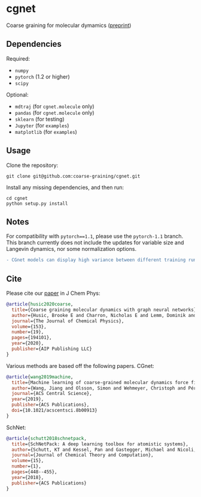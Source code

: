 cgnet
=====

Coarse graining for molecular dymamics ([preprint](https://arxiv.org/abs/2007.11412))

Dependencies
------------
Required:
+ `numpy`
+ `pytorch` (1.2 or higher)
+ `scipy`

Optional:
+ `mdtraj` (for `cgnet.molecule` only)
+ `pandas` (for `cgnet.molecule` only)
+ `sklearn` (for testing)
+ `Jupyter` (for `examples`)
+ `matplotlib` (for `examples`)

Usage
-----
Clone the repository:
```
git clone git@github.com:coarse-graining/cgnet.git
```

Install any missing dependencies, and then run:
```
cd cgnet
python setup.py install
```

Notes
-----
For compatibility with `pytorch==1.1`, please use the `pytorch-1.1` branch. This branch currently does not include the updates for variable size and Langevin dynamics, nor some normalization options.
```diff
- CGnet models can display high variance between different training runs. For more stable models, we recommend using CGSchNet instead.
```

Cite
----
Please cite our [paper](https://doi.org/10.1063/5.0026133) in J Chem Phys:

```bibtex
@article{husic2020coarse,
  title={Coarse graining molecular dynamics with graph neural networks},
  author={Husic, Brooke E and Charron, Nicholas E and Lemm, Dominik and Wang, Jiang and P{\'e}rez, Adri{\`a} and Majewski, Maciej and Kr{\"a}mer, Andreas and Chen, Yaoyi and Olsson, Simon and de Fabritiis, Gianni and Noe{\'e}, Frank and Clementi, Cecilia},
  journal={The Journal of Chemical Physics},
  volume={153},
  number={19},
  pages={194101},
  year={2020},
  publisher={AIP Publishing LLC}
}
```

Various methods are based off the following papers. CGnet:

```bibtex
@article{wang2019machine,
  title={Machine learning of coarse-grained molecular dynamics force fields},
  author={Wang, Jiang and Olsson, Simon and Wehmeyer, Christoph and Pérez, Adrià and Charron, Nicholas E and de Fabritiis, Gianni and Noé, Frank and Clementi, Cecilia},
  journal={ACS Central Science},
  year={2019},
  publisher={ACS Publications},
  doi={10.1021/acscentsci.8b00913}
}
```

SchNet:

```bibtex
@article{schutt2018schnetpack,
  title={SchNetPack: A deep learning toolbox for atomistic systems},
  author={Schutt, KT and Kessel, Pan and Gastegger, Michael and Nicoli, KA and Tkatchenko, Alexandre and Müller, K-R},
  journal={Journal of Chemical Theory and Computation},
  volume={15},
  number={1},
  pages={448--455},
  year={2018},
  publisher={ACS Publications}
}
```
